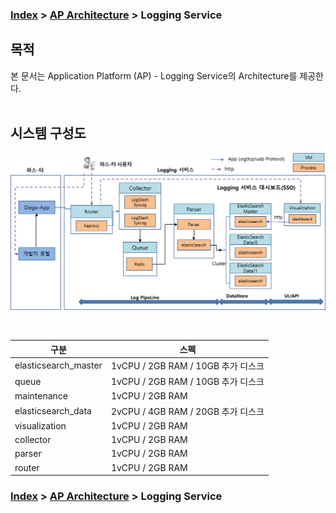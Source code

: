 ### [Index](https://github.com/PaaS-TA/Guide-eng/blob/master/README.md) > [AP Architecture](../README.md) > Logging Service

## 목적
본 문서는 Application Platform (AP) - Logging Service의 Architecture를 제공한다.
<br><br>

## 시스템 구성도


![Logging Service Architecture](image/logging_architecture.png)

<br>

| 구분  | 스펙 |
|-------|----|
| elasticsearch_master | 1vCPU / 2GB RAM / 10GB 추가 디스크 |
| queue | 1vCPU / 2GB RAM / 10GB 추가 디스크 |
| maintenance | 1vCPU / 2GB RAM |
| elasticsearch_data | 2vCPU / 4GB RAM / 20GB 추가 디스크 |
| visualization | 1vCPU / 2GB RAM |
| collector | 1vCPU / 2GB RAM |
| parser | 1vCPU / 2GB RAM |
| router | 1vCPU / 2GB RAM |



### [Index](https://github.com/PaaS-TA/Guide-eng/blob/master/README.md) > [AP Architecture](../README.md) > Logging Service
